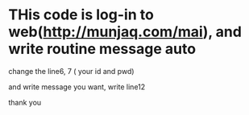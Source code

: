 # THis code is log-in to web(http://munjaq.com/mai), and write routine message auto

change the line6, 7 ( your id and pwd)

and write message you want, write line12

thank you 
